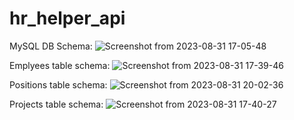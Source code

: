 # hr_helper_api

MySQL DB Schema:
![Screenshot from 2023-08-31 17-05-48](https://github.com/dmytrosch/hr_helper_api/assets/61431597/66031d5a-98a5-466e-808e-1b3597f47e70)


Emplyees table schema:
![Screenshot from 2023-08-31 17-39-46](https://github.com/dmytrosch/hr_helper_api/assets/61431597/f3c9d747-be22-421a-9b9c-5e75ec660d5e)

Positions table schema:
![Screenshot from 2023-08-31 20-02-36](https://github.com/dmytrosch/hr_helper_api/assets/61431597/8ef0bdcc-37c8-4d40-b4ae-e6c2a37757f1)


Projects table schema:
![Screenshot from 2023-08-31 17-40-27](https://github.com/dmytrosch/hr_helper_api/assets/61431597/bec405c3-92bb-4139-acba-c922106a12d5)
